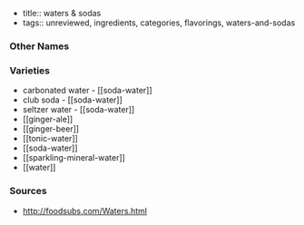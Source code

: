 - title:: waters & sodas
- tags:: unreviewed, ingredients, categories, flavorings, waters-and-sodas


### Other Names


### Varieties

* carbonated water - [[soda-water]]
* club soda - [[soda-water]]
* seltzer water - [[soda-water]]
* [[ginger-ale]]
* [[ginger-beer]]
* [[tonic-water]]
* [[soda-water]]
* [[sparkling-mineral-water]]
* [[water]]

### Sources
* http://foodsubs.com/Waters.html
